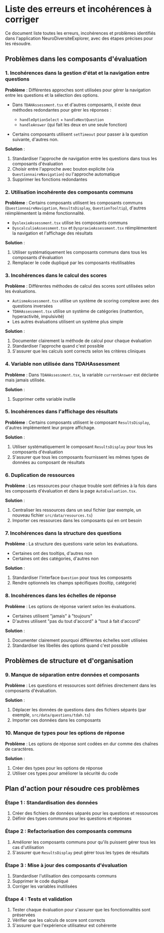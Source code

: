 # Liste des erreurs et incohérences à corriger

Ce document liste toutes les erreurs, incohérences et problèmes identifiés dans l'application NeuroDiversiteExplorer, avec des étapes précises pour les résoudre.

## Problèmes dans les composants d'évaluation

### 1. Incohérences dans la gestion d'état et la navigation entre questions

**Problème** : Différentes approches sont utilisées pour gérer la navigation entre les questions et la sélection des options.

- Dans `TDAHAssessment.tsx` et d'autres composants, il existe deux méthodes redondantes pour gérer les réponses :
  - `handleOptionSelect` + `handleNextQuestion`
  - `handleAnswer` (qui fait les deux en une seule fonction)

- Certains composants utilisent `setTimeout` pour passer à la question suivante, d'autres non.

**Solution** :
1. Standardiser l'approche de navigation entre les questions dans tous les composants d'évaluation
2. Choisir entre l'approche avec bouton explicite (via `QuestionnaireNavigation`) ou l'approche automatique
3. Supprimer les fonctions redondantes

### 2. Utilisation incohérente des composants communs

**Problème** : Certains composants utilisent les composants communs (`QuestionnaireNavigation`, `ResultsDisplay`, `QuestionTooltip`), d'autres réimplémentent la même fonctionnalité.

- `DyslexieAssessment.tsx` utilise les composants communs
- `DyscalculieAssessment.tsx` et `DyspraxieAssessment.tsx` réimplémentent la navigation et l'affichage des résultats

**Solution** :
1. Utiliser systématiquement les composants communs dans tous les composants d'évaluation
2. Remplacer le code dupliqué par les composants réutilisables

### 3. Incohérences dans le calcul des scores

**Problème** : Différentes méthodes de calcul des scores sont utilisées selon les évaluations.

- `AutismeAssessment.tsx` utilise un système de scoring complexe avec des questions inversées
- `TDAHAssessment.tsx` utilise un système de catégories (inattention, hyperactivité, impulsivité)
- Les autres évaluations utilisent un système plus simple

**Solution** :
1. Documenter clairement la méthode de calcul pour chaque évaluation
2. Standardiser l'approche quand c'est possible
3. S'assurer que les calculs sont corrects selon les critères cliniques

### 4. Variable non utilisée dans TDAHAssessment

**Problème** : Dans `TDAHAssessment.tsx`, la variable `currentAnswer` est déclarée mais jamais utilisée.

**Solution** :
1. Supprimer cette variable inutile

### 5. Incohérences dans l'affichage des résultats

**Problème** : Certains composants utilisent le composant `ResultsDisplay`, d'autres implémentent leur propre affichage.

**Solution** :
1. Utiliser systématiquement le composant `ResultsDisplay` pour tous les composants d'évaluation
2. S'assurer que tous les composants fournissent les mêmes types de données au composant de résultats

### 6. Duplication de ressources

**Problème** : Les ressources pour chaque trouble sont définies à la fois dans les composants d'évaluation et dans la page `AutoEvaluation.tsx`.

**Solution** :
1. Centraliser les ressources dans un seul fichier (par exemple, un nouveau fichier `src/data/resources.ts`)
2. Importer ces ressources dans les composants qui en ont besoin

### 7. Incohérences dans la structure des questions

**Problème** : La structure des questions varie selon les évaluations.
- Certaines ont des tooltips, d'autres non
- Certaines ont des catégories, d'autres non

**Solution** :
1. Standardiser l'interface `Question` pour tous les composants
2. Rendre optionnels les champs spécifiques (tooltip, catégorie)

### 8. Incohérences dans les échelles de réponse

**Problème** : Les options de réponse varient selon les évaluations.
- Certaines utilisent "jamais" à "toujours"
- D'autres utilisent "pas du tout d'accord" à "tout à fait d'accord"

**Solution** :
1. Documenter clairement pourquoi différentes échelles sont utilisées
2. Standardiser les libellés des options quand c'est possible

## Problèmes de structure et d'organisation

### 9. Manque de séparation entre données et composants

**Problème** : Les questions et ressources sont définies directement dans les composants d'évaluation.

**Solution** :
1. Déplacer les données de questions dans des fichiers séparés (par exemple, `src/data/questions/tdah.ts`)
2. Importer ces données dans les composants

### 10. Manque de types pour les options de réponse

**Problème** : Les options de réponse sont codées en dur comme des chaînes de caractères.

**Solution** :
1. Créer des types pour les options de réponse
2. Utiliser ces types pour améliorer la sécurité du code

## Plan d'action pour résoudre ces problèmes

### Étape 1 : Standardisation des données
1. Créer des fichiers de données séparés pour les questions et ressources
2. Définir des types communs pour les questions et réponses

### Étape 2 : Refactorisation des composants communs
1. Améliorer les composants communs pour qu'ils puissent gérer tous les cas d'utilisation
2. S'assurer que `ResultsDisplay` peut gérer tous les types de résultats

### Étape 3 : Mise à jour des composants d'évaluation
1. Standardiser l'utilisation des composants communs
2. Supprimer le code dupliqué
3. Corriger les variables inutilisées

### Étape 4 : Tests et validation
1. Tester chaque évaluation pour s'assurer que les fonctionnalités sont préservées
2. Vérifier que les calculs de score sont corrects
3. S'assurer que l'expérience utilisateur est cohérente